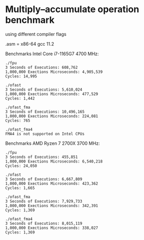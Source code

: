 # Multiply–accumulate operation benchmark
using different compiler flags

.asm = x86-64 gcc 11.2

Benchmarks Intel Core i7-1165G7 4700 MHz:
```
./fpu
3 Seconds of Executions: 608,762
1,000,000 Exections Microseconds: 4,905,539
Cycles: 14,995

./ofast
3 Seconds of Executions: 5,610,024
1,000,000 Exections Microseconds: 477,529
Cycles: 1,442

./ofast_fma
3 Seconds of Executions: 10,496,165
1,000,000 Exections Microseconds: 224,081
Cycles: 765

./ofast_fma4
FMA4 is not supported on Intel CPUs
```

Benchmarks AMD Ryzen 7 2700X 3700 MHz:
```
./fpu
3 Seconds of Executions: 455,851
1,000,000 Exections Microseconds: 6,540,218
Cycles: 24,050

./ofast
3 Seconds of Executions: 6,667,809
1,000,000 Exections Microseconds: 423,362
Cycles: 1,665

./ofast_fma
3 Seconds of Executions: 7,929,733
1,000,000 Exections Microseconds: 342,391
Cycles: 1,369

./ofast_fma4
3 Seconds of Executions: 8,015,119
1,000,000 Exections Microseconds: 338,027
Cycles: 1,369
```
